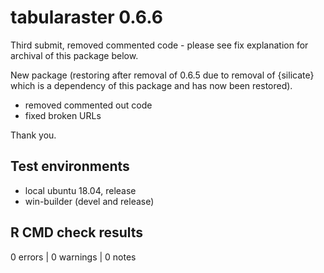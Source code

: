 # tabularaster 0.6.6

Third submit, removed commented code - please see fix explanation for archival of this package below. 

New package (restoring after removal of 0.6.5 due to removal of {silicate} which is
 a dependency of this package and has now been restored). 

* removed commented out code 
* fixed broken URLs

Thank you. 

## Test environments

* local ubuntu 18.04, release
* win-builder (devel and release)

## R CMD check results

0 errors | 0 warnings | 0 notes





